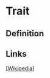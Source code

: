 # Trait

## Definition


## Links


[[Wikipedia](http://en.wikipedia.org/wiki/Trait_(computer_programming))]


